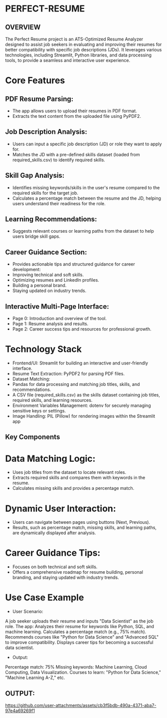 # PERFECT-RESUME

## OVERVIEW 
The Perfect Resume project is an ATS-Optimized Resume Analyzer designed to assist job seekers in evaluating and improving their resumes for better compatibility with specific job descriptions (JDs). It leverages various technologies, including Streamlit, Python libraries, and data processing tools, to provide a seamless and interactive user experience.

# Core Features
## PDF Resume Parsing:

* The app allows users to upload their resumes in PDF format.
* Extracts the text content from the uploaded file using PyPDF2.
## Job Description Analysis:

* Users can input a specific job description (JD) or role they want to apply for.
* Matches the JD with a pre-defined skills dataset (loaded from required_skills.csv) to identify required skills.
## Skill Gap Analysis:

* Identifies missing keywords/skills in the user's resume compared to the required skills for the target job.
* Calculates a percentage match between the resume and the JD, helping users understand their readiness for the role.
## Learning Recommendations:

* Suggests relevant courses or learning paths from the dataset to help users bridge skill gaps.
## Career Guidance Section:

* Provides actionable tips and structured guidance for career development:
* Improving technical and soft skills.
* Optimizing resumes and LinkedIn profiles.
* Building a personal brand.
* Staying updated on industry trends.
## Interactive Multi-Page Interface:

* Page 0: Introduction and overview of the tool.
* Page 1: Resume analysis and results.
* Page 2: Career success tips and resources for professional growth.

# Technology Stack
* Frontend/UI: Streamlit for building an interactive and user-friendly interface.
* Resume Text Extraction: PyPDF2 for parsing PDF files.
* Dataset Matching:
* Pandas for data processing and matching job titles, skills, and recommendations.
* A CSV file (required_skills.csv) as the skills dataset containing job titles, required skills, and learning resources.
* Environment Variables Management: dotenv for securely managing sensitive keys or settings.
* Image Handling: PIL (Pillow) for rendering images within the Streamlit app

##  Key Components
# Data Matching Logic:

* Uses job titles from the dataset to locate relevant roles.
* Extracts required skills and compares them with keywords in the resume.
* Calculates missing skills and provides a percentage match.
# Dynamic User Interaction:

* Users can navigate between pages using buttons (Next, Previous).
* Results, such as percentage match, missing skills, and learning paths, are dynamically displayed after analysis.
# Career Guidance Tips:

* Focuses on both technical and soft skills.
* Offers a comprehensive roadmap for resume building, personal branding, and staying updated with industry trends.
# Use Case Example
* User Scenario:

A job seeker uploads their resume and inputs "Data Scientist" as the job role.
The app:
Analyzes their resume for keywords like Python, SQL, and machine learning.
Calculates a percentage match (e.g., 75% match).
Recommends courses like "Python for Data Science" and "Advanced SQL" to improve compatibility.
Displays career tips for becoming a successful data scientist.
* Output:

Percentage match: 75%
Missing keywords: Machine Learning, Cloud Computing, Data Visualization.
Courses to learn: "Python for Data Science," "Machine Learning A-Z," etc.

## OUTPUT:


https://github.com/user-attachments/assets/cb3f5bdb-490a-4371-aba7-97e4a69269f1

